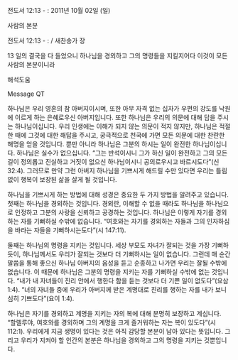 전도서 12:13 - : 
2011년 10월 02일 (일)

사람의 본분



전도서 12:13 - : / 새찬송가  장


13 일의 결국을 다 들었으니 하나님을 경외하고 그의 명령들을 지킬지어다 이것이 모든 사람의 본분이니라

해석도움





Message QT

하나님은 우리 영혼의 참 아버지이시며, 또한 아무 자격 없는 십자가 우편의 강도를 낙원에 이르게 하는 은혜로우신 아버지입니다. 또한 하나님은 우리의 의문에 대해 답을 주시는 하나님이십니다. 우리 인생에는 이해가 되지 않는 의문이 적지 않지만, 하나님은 적절한 때에 그것에 대한 해답을 주시고, 궁극적으로 천국에 가면 모든 의문에 대한 찬란한 해명을 얻을 것입니다. 뿐만 아니라 하나님은 그분의 하시는 일이 완전한 하나님이십니다. 하나님은 실수가 없으십니다. “그는 반석이시니 그가 하신 일이 완전하고 그의 모든 길이 정의롭고 진실하고 거짓이 없으신 하나님이시니 공의로우시고 바르시도다”(신 32:4). 그러므로 만약 그런 아버지 하나님을 기쁘시게 해드릴 수만 있다면 우리는 틀림없이 행복이 보장된 삶을 살게 될 것입니다.

하나님을 기쁘시게 하는 방법에 대해 성경은 중요한 두 가지 방법을 알려주고 있습니다. 첫째는 하나님을 경외하는 것입니다. 경외란, 이해할 수 없을 때라도 하나님을 하나님으로 인정하고 그분의 사랑을 신뢰하고 공경하는 것입니다. 하나님은 이렇게 자기를 경외하는 자를 기뻐하실 수밖에 없습니다. “여호와는 자기를 경외하는 자들과 그의 인자하심을 바라는 자들을 기뻐하시는도다”(시 147:11).

둘째는 하나님의 명령을 지키는 것입니다. 세상 부모도 자녀가 잘되는 것을 가장 기뻐하듯이, 하나님께서도 우리가 잘되는 것보다 더 기뻐하시는 일이 없습니다. 그런데 매 순간 말씀을 통해 좋으신 하나님 아버지의 음성을 듣고 순종하고 나가면 우리는 잘될 수밖에 없습니다. 이 때문에 하나님은 그분의 명령을 지키는 자를 기뻐하실 수밖에 없는 것입니다. “내가 내 자녀들이 진리 안에서 행한다 함을 듣는 것보다 더 기쁜 일이 없도다”(요삼 1:4). “너의 자녀들 중에 우리가 아버지께 받은 계명대로 진리를 행하는 자를 내가 보니 심히 기쁘도다”(요이 1:4).

하나님은 자기를 경외하고 계명을 지키는 자의 복에 대해 분명히 보장하고 계십니다. “할렐루야, 여호와를 경외하며 그의 계명을 크게 즐거워하는 자는 복이 있도다”(시 112:1). 우리에게 지금 생명이 있다는 것은 아직 감당할 본분이 남아 있다는 뜻입니다. 그리고 우리가 지켜야 할 인간의 본분은 하나님을 경외하고 그의 명령을 지키는 것뿐입니다.